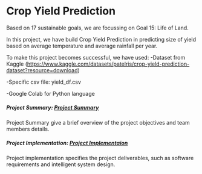 # Crop Yield Prediction

Based on 17 sustainable goals, we are focussing on Goal 15: Life of Land.

In this project, we have build Crop Yield Prediction in predicting size of yield based on average temperature and average rainfall per year. 

To make this project becomes successful, we have used:
-Dataset from Kaggle (https://www.kaggle.com/datasets/patelris/crop-yield-prediction-dataset?resource=download)
 
 -Specific csv file: yield_df.csv


-Google Colab for Python language
 
##### Project Summary: [Project Summary](PMP-PLAN/A-PROJECT_SUMMARY.md)
Project Summary give a brief overview of the project objectives and team members details. 

##### Project Implementation: [Project Implementaion](PMP-PLAN/C-PROJECT_IMPLEMENTATION.md)
Project implementation specifies the project deliverables, such as software requirements and intelligent system design.
